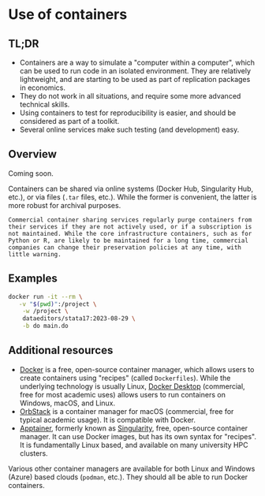 # Use of containers


## TL;DR

- Containers are a way to simulate a "computer within a computer", which can be used to run code in an isolated environment. They are relatively lightweight, and are starting to be used as part of replication packages in economics. 
- They do not work in all situations, and require some more advanced technical skills. 
- Using containers to test for reproducibility is easier, and should be considered as part of a toolkit. 
- Several online services make such testing (and development) easy.

## Overview

Coming soon.

Containers can be shared via online systems (Docker Hub, Singularity Hub, etc.), or via files (`.tar` files, etc.). While the former is convenient, the latter is more robust for archival purposes.

```{warning}
Commercial container sharing services regularly purge containers from their services if they are not actively used, or if a subscription is not maintained. While the core infrastructure containers, such as for Python or R, are likely to be maintained for a long time, commercial companies can change their preservation policies at any time, with little warning.
```


## Examples

```bash
docker run -it --rm \
   -v "$(pwd)":/project \
    -w /project \
    dataeditors/stata17:2023-08-29 \
    -b do main.do
```

## Additional resources

- [Docker](https://www.docker.com/) is a free, open-source container manager, which allows users to create containers using "recipes" (called `Dockerfiles`). While the underlying technology is usually Linux, [Docker Desktop](https://www.docker.com/products/docker-desktop) (commercial, free for most academic uses) allows users to run containers on Windows, macOS, and Linux.
- [OrbStack](https://www.orbstack.com/) is a container manager for macOS (commercial, free for typical academic usage). It is compatible with Docker.
- [Apptainer](https://www.apptainer.io/), formerly known as [Singularity](https://sylabs.io/singularity/), free, open-source container manager. It can use Docker images, but has its own syntax for "recipes". It is fundamentally Linux based, and available on many university HPC clusters.

Various other container managers are available for both Linux and Windows (Azure) based clouds (`podman`, etc.). They should all be able to run Docker containers.